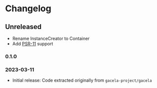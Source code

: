 # Changelog

## Unreleased

- Rename InstanceCreator to Container
- Add [PSR-11](https://www.php-fig.org/psr/psr-11/) support

### 0.1.0
### 2023-03-11

- Initial release: Code extracted originally from `gacela-project/gacela`
